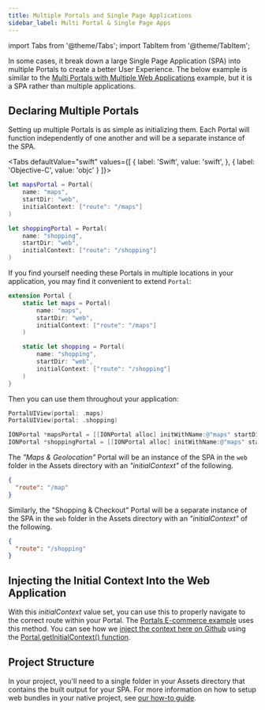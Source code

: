 ```yaml
---
title: Multiple Portals and Single Page Applications
sidebar_label: Multi Portal & Single Page Apps
---
```


import Tabs from '@theme/Tabs';
import TabItem from '@theme/TabItem';

In some cases, it break down a large Single Page Application (SPA) into multiple Portals to create a better User Experience. The below example is similar to the [Multi Portals with Multiple Web Applications](./multiple-portals-multiple-web-apps) example, but it is a SPA rather than multiple applications.

## Declaring Multiple Portals

Setting up multiple Portals is as simple as initializing them. Each Portal will function independently of one another and will be a separate instance of the SPA.

<Tabs
defaultValue="swift"
values={[
{ label: 'Swift', value: 'swift', },
{ label: 'Objective-C', value: 'objc' }
]}>
<TabItem value="swift">

```swift
let mapsPortal = Portal(
    name: "maps",
    startDir: "web",
    initialContext: ["route": "/maps"]
)

let shoppingPortal = Portal(
    name: "shopping",
    startDir: "web",
    initialContext: ["route": "/shopping"]
)
```

If you find yourself needing these Portals in multiple locations in your application, you may find it convenient to extend `Portal`:

```swift title=Portal+SPAPortals.swift
extension Portal {
    static let maps = Portal(
        name: "maps",
        startDir: "web",
        initialContext: ["route": "/maps"]
    )

    static let shopping = Portal(
        name: "shopping",
        startDir: "web",
        initialContext: ["route": "/shopping"]
    )
}
```

Then you can use them throughout your application:

```swift
PortalUIView(portal: .maps)
PortalUIView(portal: .shopping)
```

</TabItem>

<TabItem value="objc">

```objectivec
IONPortal *mapsPortal = [[IONPortal alloc] initWithName:@"maps" startDir:@"web" initialContext:@{ @"route": @"/map" }];
IONPortal *shoppingPortal = [[IONPortal alloc] initWithName:@"maps" startDir:@"web" initialContext:@{ @"route": @"map" }];
```

</TabItem>

</Tabs>

The _"Maps & Geolocation"_ Portal will be an instance of the SPA in the `web` folder in the Assets directory with an _"initialContext"_ of the following.

```json
{
  "route": "/map"
}
```

Similarly, the "Shopping & Checkout" Portal will be a separate instance of the SPA in the `web` folder in the Assets directory with an _"initialContext"_ of the following.

```json
{
  "route": "/shopping"
}
```

## Injecting the Initial Context Into the Web Application

With this _initialContext_ value set, you can use this to properly navigate to the correct route within your Portal. The [Portals E-commerce example](../examples/ecommerce-app) uses this method. You can see how we [inject the context here on Github](https://github.com/ionic-team/portals-ecommerce-demo/blob/main/web/src/index.tsx) using the [Portal.getInitialContext() function](../../portals-plugin#getinitialcontext).

## Project Structure

In your project, you'll need to a single folder in your Assets directory that contains the built output for your SPA. For more information on how to setup web bundles in your native project, see [our how-to guide](./pull-in-web-bundle).
